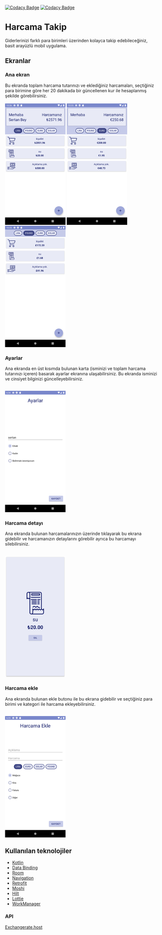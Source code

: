 [![Codacy Badge](https://api.codacy.com/project/badge/Grade/4ddf4e4822fb49d08d71d4a43e03e271)](https://app.codacy.com/gh/scnplt/android-bootcamp-harcama-takip?utm_source=github.com&utm_medium=referral&utm_content=scnplt/android-bootcamp-harcama-takip&utm_campaign=Badge_Grade_Settings)
[![Codacy Badge](https://app.codacy.com/project/badge/Grade/47dc3cca555b43cbb8d8c1a5bfda8eb3)](https://www.codacy.com/gh/scnplt/android-bootcamp-harcama-takip/dashboard?utm_source=github.com&amp;utm_medium=referral&amp;utm_content=scnplt/android-bootcamp-harcama-takip&amp;utm_campaign=Badge_Grade)


# Harcama Takip

Giderlerinizi farklı para birimleri üzerinden kolayca takip edebileceğiniz, basit arayüzlü mobil uygulama.


## Ekranlar

### Ana ekran

Bu ekranda toplam harcama tutarınızı ve eklediğiniz harcamaları, seçtiğiniz para birimine göre her 20 dakikada bir güncellenen kur ile hesaplanmış şekilde görebilirsiniz.</br></br>
<img src="https://raw.githubusercontent.com/scnplt/android-bootcamp-harcama-takip/master/screenshots/home_lira.png" width=200>
<img src="https://raw.githubusercontent.com/scnplt/android-bootcamp-harcama-takip/master/screenshots/home_euro.png" width=200>
<img src="https://raw.githubusercontent.com/scnplt/android-bootcamp-harcama-takip/master/screenshots/home_pound.png" width=200>


### Ayarlar
Ana ekranda en üst kısımda bulunan karta (isminizi ve toplam harcama tutarınızı içeren) basarak ayarlar ekranına ulaşabilirsiniz. Bu ekranda isminizi ve cinsiyet bilginizi güncelleyebilirsiniz.</br>
</br>

<img src="https://raw.githubusercontent.com/scnplt/android-bootcamp-harcama-takip/master/screenshots/settings.png" width=200>


### Harcama detayı

Ana ekranda bulunan harcamalarınızın üzerinde tıklayarak bu ekrana gidebilir ve harcamanızın detaylarını görebilir ayrıca bu harcamayı silebilirsiniz.</br>
</br>

<img src="https://raw.githubusercontent.com/scnplt/android-bootcamp-harcama-takip/master/screenshots/expense_detail.png" width=200>


### Harcama ekle

Ana ekranda bulunan ekle butonu ile bu ekrana gidebilir ve seçtiğiniz para birimi ve kategori ile harcama ekleyebilirsiniz.</br>
</br>

<img src="https://raw.githubusercontent.com/scnplt/android-bootcamp-harcama-takip/master/screenshots/add_expense.png" width=200>


## Kullanılan teknolojiler

* [Kotlin](https://kotlinlang.org/)
* [Data Binding](https://developer.android.com/topic/libraries/data-binding)
* [Room](https://developer.android.com/training/data-storage/room?hl=en)
* [Navigation](https://developer.android.com/guide/navigation?hl=en)
* [Retrofit](https://square.github.io/retrofit/)
* [Moshi](https://github.com/square/moshi)
* [Hilt](https://developer.android.com/training/dependency-injection/hilt-android)
* [Lottie](https://github.com/airbnb/lottie-android)
* [WorkManager](https://developer.android.com/topic/libraries/architecture/workmanager)


### API

[Exchangerate.host](https://exchangerate.host/#/)
